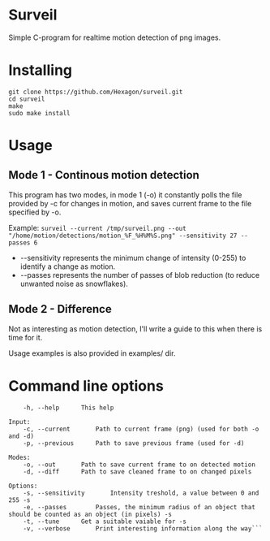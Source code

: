 Surveil
=======

Simple C-program for realtime motion detection of png images.


Installing
=======

    git clone https://github.com/Hexagon/surveil.git
    cd surveil
    make
    sudo make install


Usage
=======

Mode 1 - Continous motion detection
---
This program has two modes, in mode 1 (-o) it constantly polls the file provided by -c for changes in motion, and saves current frame to the file specified by -o.

Example:
```surveil --current /tmp/surveil.png --out "/home/motion/detections/motion_%F_%H%M%S.png" --sensitivity 27 --passes 6```

 * --sensitivity represents the minimum change of intensity (0-255) to identify a change as motion.
 * --passes represents the number of passes of blob reduction (to reduce unwanted noise as snowflakes).

Mode 2 - Difference
---
Not as interesting as motion detection, I'll write a guide to this when there is time for it.


Usage examples is also provided in examples/ dir.

Command line options
=======

```
	-h, --help		This help

Input:
	-c, --current		Path to current frame (png) (used for both -o and -d)
	-p, --previous		Path to save previous frame (used for -d)

Modes:
	-o, --out		Path to save current frame to on detected motion
	-d, --diff		Path to save cleaned frame to on changed pixels

Options:
	-s, --sensitivity		Intensity treshold, a value between 0 and 255 -s
	-e, --passes		Passes, the minimum radius of an object that should be counted as an object (in pixels) -s
	-t, --tune		Get a suitable vaiable for -s
	-v, --verbose		Print interesting information along the way```
